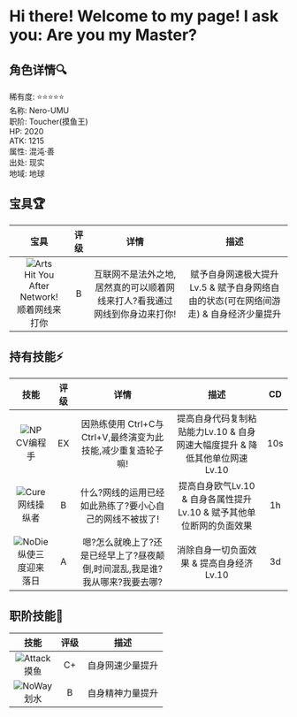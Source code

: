 # Hi there! Welcome to my page! I ask you: Are you my Master?
## 角色详情:mag:     
稀有度: :star::star::star::star::star:     
名称: Nero-UMU     
职阶: Toucher(摸鱼王)     
HP: 2020     
ATK: 1215     
属性: 混沌·善     
出处: 现实     
地域: 地球     

## 宝具:trophy:
|宝具|评级|详情|描述|
|:---:|:---:|:---:|:---:|
|![Arts](https://raw.githubusercontent.com/Nero-UMU/Nero-UMU/main/img/Arts.png)<br>Hit You After Network!<br>顺着网线来打你|B|互联网不是法外之地,居然真的可以顺着网线来打人?看我通过网线到你身边来打你!|赋予自身网速极大提升Lv.5 & 赋予自身网络自由的状态(可在网络间游走) & 自身经济少量提升|


## 持有技能:zap:     
|技能|评级|详情|描述|CD|
|:---:|:---:|:---:|:---:|:---:|
|![NP](https://raw.githubusercontent.com/Nero-UMU/Nero-UMU/main/img/%E5%85%85%E8%83%BD.png)<br>CV编程手|EX|因熟练使用 Ctrl+C与 Ctrl+V,最终演变为此技能,减少重复造轮子嘛!|提高自身代码复制粘贴能力Lv.10 & 自身网速大幅度提升 & 降低其他单位网速Lv.10|10s|
|![Cure](https://raw.githubusercontent.com/Nero-UMU/Nero-UMU/main/img/%E5%9B%9E%E8%A1%80.png)<br>网线操纵者|B|什么?网线的运用已经如此熟练了?要小心自己的网线不被拔了!|提高自身欧气Lv.10 & 自身各属性提升Lv.10 & 赋予其他单位断网的负面效果|1h|
|![NoDie](https://raw.githubusercontent.com/Nero-UMU/Nero-UMU/main/img/%E6%AF%85%E5%8A%9B.png)<br>纵使三度迎来落日|A|嗯?怎么就晚上了?还是已经早上了?昼夜颠倒,时间混乱,我是谁?我从哪来?我要去哪?|消除自身一切负面效果 & 提高自身经济Lv.10|3d|

## 职阶技能:hammer:
|技能|评级|描述|
|:---:|:---:|:---:|
|![Attack](https://raw.githubusercontent.com/Nero-UMU/Nero-UMU/main/img/%E5%8A%A0%E6%94%BB.png)<br>摸鱼|C+|自身网速少量提升|
|![NoWay](https://raw.githubusercontent.com/Nero-UMU/Nero-UMU/main/img/%E5%BC%B1%E5%8C%96%E6%97%A0%E6%95%88.png)<br>划水|B|自身精神力量提升|
